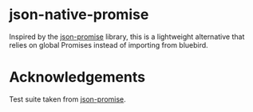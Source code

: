 # json-native-promise

Inspired by the [json-promise](https://www.npmjs.com/package/json-promise) library,
this is a lightweight alternative that relies on global Promises instead of importing
from bluebird.

# Acknowledgements

Test suite taken from [json-promise](https://www.npmjs.com/package/json-promise).